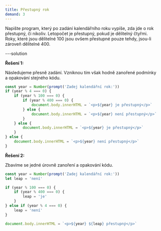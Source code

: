 ```yaml
---
title: Přestupný rok
demand: 3
---
```


Napište program, který po zadání kalendářního roku vypíše, zda jde o rok přestupný, či nikoliv. Letopočet je přestupný, pokud je dělitelný čtyřmi. Roky, které jsou dělitelné 100 jsou ovšem přestupné pouze tehdy, jsou-li zároveň dělitelné 400.

---solution

**Řešení 1:**

Následujeme přesně zadání. Vzniknou tím však hodně zanořené podmínky a opakování stejného kódu.

```js
const year = Number(prompt('Zadej kalendářní rok:'))
if (year % 4 === 0) {
	if (year % 100 === 0) {
		if (year % 400 === 0) {
			document.body.innerHTML = `<p>${year} je přestupný</p>`
		} else {
			document.body.innerHTML = `<p>${year} není přestupný</p>`
		}
	} else {
		document.body.innerHTML = `<p>${year} je přestupný</p>`
	}
} else {
	document.body.innerHTML = `<p>${year} není přestupný</p>`
}
```

**Řešení 2:**

Zbavíme se jedné úrovně zanoření a opakování kódu.

```js
const year = Number(prompt('Zadej kalendářní rok:'))
let leap = 'není'

if (year % 100 === 0) {
	if (year % 400 === 0) {
		leap = 'je'
	}
} else if (year % 4 === 0) {
	leap = 'není'
}

document.body.innerHTML = `<p>${year} ${leap} přestupný</p>`
```
